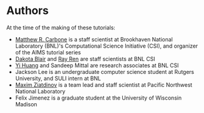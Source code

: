 # Authors

At the time of the making of these tutorials:

- [Matthew R. Carbone](https://www.bnl.gov/staff/mcarbone) is a staff scientist at Brookhaven National Laboratory (BNL)'s Computational Science Initiative (CSI), and organizer of the AIMS tutorial series
- [Dakota Blair](https://www.bnl.gov/staff/dblair) and [Ray Ren](https://www.bnl.gov/staff/yren) are staff scientists at BNL CSI
- [Yi Huang](https://www.bnl.gov/staff/yhuang2) and Sandeep Mittal are research associates at BNL CSI
- Jackson Lee is an undergraduate computer science student at Rutgers University, and SULI intern at BNL
- [Maxim Ziatdinov](https://scholar.google.com/citations?user=YnSdOoUAAAAJ&hl=en) is a team lead and staff scientist at Pacific Northwest National Laboratory
- Felix Jimenez is a graduate student at the University of Wisconsin Madison
